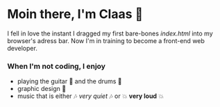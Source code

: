 # Moin there, I'm Claas :wave:

I fell in love the instant I dragged my first bare-bones <i>index.html</i> into my browser's adress bar.
Now I'm in training to become a front-end web developer. 


### When I'm not coding, I enjoy
- playing the guitar :guitar: and the drums :drum:
- graphic design :art:
- music that is either :notes: <i>very quiet</i> :notes: or :boom: <strong>very loud</strong> :boom:
